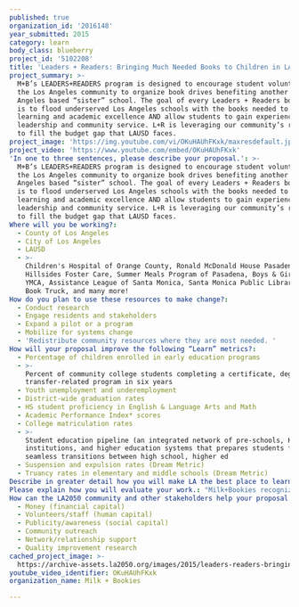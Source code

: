 ```yaml
---
published: true
organization_id: '2016148'
year_submitted: 2015
category: learn
body_class: blueberry
project_id: '5102208'
title: 'Leaders + Readers: Bringing Much Needed Books to Children in LAUSD & Beyond'
project_summary: >-
  M+B’s LEADERS+READERS program is designed to encourage student volunteers in
  the Los Angeles community to organize book drives benefiting another Los
  Angeles based “sister” school. The goal of every Leaders + Readers book drive
  is to flood underserved Los Angeles schools with the books needed to support
  learning and academic excellence AND allow students to gain experience with
  leadership and community service. L+R is leveraging our community’s resources
  to fill the budget gap that LAUSD faces.
project_image: 'https://img.youtube.com/vi/OKuHAUhFKxk/maxresdefault.jpg'
project_video: 'https://www.youtube.com/embed/OKuHAUhFKxk'
'In one to three sentences, please describe your proposal.': >-
  M+B’s LEADERS+READERS program is designed to encourage student volunteers in
  the Los Angeles community to organize book drives benefiting another Los
  Angeles based “sister” school. The goal of every Leaders + Readers book drive
  is to flood underserved Los Angeles schools with the books needed to support
  learning and academic excellence AND allow students to gain experience with
  leadership and community service. L+R is leveraging our community’s resources
  to fill the budget gap that LAUSD faces.
Where will you be working?:
  - County of Los Angeles
  - City of Los Angeles
  - LAUSD
  - >-
    Children's Hospital of Orange County, Ronald McDonald House Pasadena,
    Hillsides Foster Care, Summer Meals Program of Pasadena, Boys & Girls Club,
    YMCA, Assistance League of Santa Monica, Santa Monica Public Library, The
    Book Truck, and many more!
How do you plan to use these resources to make change?:
  - Conduct research
  - Engage residents and stakeholders
  - Expand a pilot or a program
  - Mobilize for systems change
  - 'Redistribute community resources where they are most needed. '
How will your proposal improve the following “Learn” metrics?:
  - Percentage of children enrolled in early education programs
  - >-
    Percent of community college students completing a certificate, degree, or
    transfer-related program in six years
  - Youth unemployment and underemployment
  - District-wide graduation rates
  - HS student proficiency in English & Language Arts and Math
  - Academic Performance Index* scores
  - College matriculation rates
  - >-
    Student education pipeline (an integrated network of pre-schools, K-12
    institutions, and higher education systems that prepares students for
    seamless transitions between high school, higher ed
  - Suspension and expulsion rates (Dream Metric)
  - Truancy rates in elementary and middle schools (Dream Metric)
Describe in greater detail how you will make LA the best place to learn.: "We at Milk + Bookies believe the sustainability of a literate community depends on the accessibility of books - and underprivileged boys and girls in Los Angeles do not have the books they need to thrive. Yet if children of relative means were taught to recycle surplus books in their homes, all schools in Los Angeles - and by extension, their students - would have the titles so desperately needed to inspire and engage.  Enter, Milk + Bookies Leaders + Readers.\r\n\r\nLeaders + Readers is a service-learning, book drive program that joins two divergent Los Angeles student communities and results in thousands of books placed into classroom libraries at recipient schools – those most in need of grade and literacy-level appropriate reading material – making L.A. the best place to learn.\r\n\r\nEach book drive includes four steps, with Leaders + Readers staff working with student volunteers at L.A. area elementary schools to:\r\n\r\nSTEP 1:\tCoordinate the book drives that are run by the student volunteers at donor schools.  Leaders + Readers inspires creative marketing and teamwork, culminating in weeklong, all-school book drives.\r\n\r\nSTEP 2:\tSort donated books for quality and reading level, then pack them for delivery.  As part of this process, student volunteers write and respond to letters from students at recipient school who anxiously await delivery.\r\n\r\nSTEP 3:\tBring books to the recipient schools.  This is an extraordinarily meaningful part of the process for all participants, as students from the schools donating books (generally from upper grades) meet with their buddies at the recipient schools (usually first grade students) to share a snack and a story.\r\n\r\nSTEP 4:\tReflect – post-delivery – on the giving experience with students who organized the drives.  For recipient schools, thousands of books are distributed to classroom libraries, the school library, and in some cases, at pop-up “Book Fairs” that allow kids in need to take home books of their own.\r\n\r\nThis “book flood” presents a proven, win-win strategy.  It improves literacy by creating sizable in-class libraries and providing low-income students with easily accessible collections.  At the same time, student volunteers apply their collective energy and enthusiasm towards helping less fortunate kids expand their thinking, engage their imaginations and succeed.  Whether students are giving or receiving, Leaders + Readers changes their lives, all the while dramatically upgrading the quality of education in L.A.\r\n"
Please explain how you will evaluate your work.: "Milk+Bookies recognizes the importance of evaluation in gauging the sustainability of our Leaders+Readers program.  To that end, we shall continue to measure the impact of our work – and the lasting effect that our book drives have on student education – by focusing on particular metrics.  \r\n\r\nFor schools participating in our service-learning programs, forms will be completed by teachers, surveys conducted, and student volunteers interviewed to determine (1) when in the school year book drives have been most successful, (2) the number of books collected (per classroom and in total), and (3) the process by which schools have become involved with Leaders + Readers.  \r\n\r\nWe will solicit experiential feedback from teachers, students and administrators.  Recipient schools will complete questionnaires about the process, and the reactions of children receiving books will be similarly recorded.  The information gleaned will be used to encourage other schools to participate going forward.\r\n"
How can the LA2050 community and other stakeholders help your proposal succeed?:
  - Money (financial capital)
  - Volunteers/staff (human capital)
  - Publicity/awareness (social capital)
  - Community outreach
  - Network/relationship support
  - Quality improvement research
cached_project_image: >-
  https://archive-assets.la2050.org/images/2015/leaders-readers-bringing-much-needed-books-to-children-in-lausd-beyond/img.youtube.com/vi/OKuHAUhFKxk/maxresdefault.jpg
youtube_video_identifier: OKuHAUhFKxk
organization_name: Milk + Bookies

---
```

